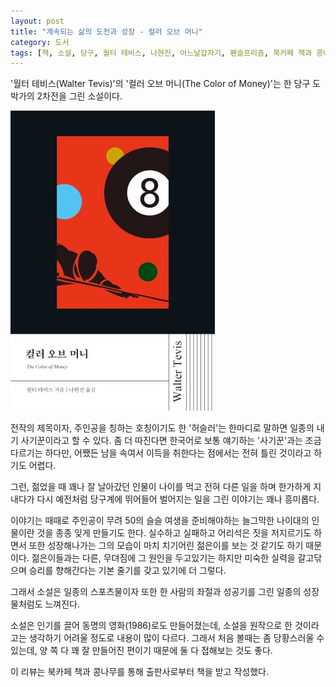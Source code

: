 ```yaml
---
layout: post
title: "계속되는 삶의 도전과 성장 - 컬러 오브 머니"
category: 도서
tags: [책, 소설, 당구, 월터 테비스, 나현진, 어느날갑자기, 펜슬프리즘, 북카페 책과 콩나무, 서평]
---
```


'월터 테비스(Walter Tevis)'의
'컬러 오브 머니(The Color of Money)'는
한 당구 도박가의 2차전을 그린 소설이다.

![표지](/images/book/the-color-of-money-book.jpg)

전작의 제목이자, 주인공을 칭하는 호칭이기도 한 '허슬러'는
한마디로 말하면 일종의 내기 사기꾼이라고 할 수 있다.
좀 더 따진다면 한국어로 보통 얘기하는 '사기꾼'과는 조금 다르기는 하다만,
어쨌든 남을 속여서 이득을 취한다는 점에서는 전혀 틀린 것이라고 하기도 어렵다.

그런, 젊었을 때 꽤나 잘 날아갔던 인물이
나이를 먹고 전혀 다른 일을 하며 한가하게 지내다가
다시 예전처럼 당구계에 뛰어들어 벌어지는 일을 그린 이야기는 꽤나 흥미롭다.

이야기는 때때로 주인공이 무려 50의 슬슬 여생을 준비해야하는 늘그막한 나이대의 인물이란 것을 종종 잊게 만들기도 한다.
실수하고 실패하고 어리석은 짓을 저지르기도 하면서 또한 성장해나가는 그의 모습이
마치 치기어린 젊은이를 보는 것 같기도 하기 때문이다.
젊은이들과는 다른, 무뎌짐에 그 원인을 두고있기는 하지만
미숙한 실력을 갈고닦으며 승리를 향해간다는 기본 줄기를 갖고 있기에 더 그렇다.

그래서 소설은 일종의 스포츠물이자
또한 한 사람의 좌절과 성공기를 그린 일종의 성장물처럼도 느껴진다.

소설은 인기를 끌어 동명의 영화(1986)로도 만들어졌는데,
소설을 원작으로 한 것이라고는 생각하기 어려울 정도로 내용이 많이 다르다.
그래서 처음 볼때는 좀 당황스러울 수 있는데,
양 쪽 다 꽤 잘 만들어진 편이기 때문에 둘 다 접해보는 것도 좋다.



<div class="im im-info">
이 리뷰는 북카페 책과 콩나무를 통해 출판사로부터 책을 받고 작성했다.
</div>
